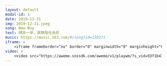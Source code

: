 ```yaml
---
layout: default
modal-id: 1
date: 2019-12-31
img: 2019-12-31.jpeg
song: New Boy
text: 明天一早，我猜阳光会好
music: https://music.163.com/#/song?id=139371
iframe: >
    <iframe frameborder="no" border="0" marginwidth="0" marginheight="0" width=330 height=86 src="//music.163.com/outchain/player?type=2&id=28996919&auto=1&height=66"></iframe>
video: >
    <video src="https://aweme.snssdk.com/aweme/v1/playwm/?s_vid=93f1b41336a8b7a442dbf1c29c6bbc569caaf5b37d881806e9093e45ce32d909bae15a33047abbc19c48aae2390665fa1c5f4ef7f7f6c2a08ba2b88ab4e89158&amp;line=0" poster="https://p1.pstatp.com/large/tos-cn-p-0015/4397ddca80d1461692f9b350eaaf1a25_1577806253.jpg" type="video/mp4" preload="auto" controls="controls" style="width: 100%;"></video>
---
```

